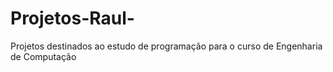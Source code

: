 # Projetos-Raul-
Projetos destinados ao estudo de programação para o curso de Engenharia de Computação
